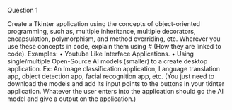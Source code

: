 Question 1

Create a Tkinter application using the concepts of object-oriented programming, such as, multiple inheritance, multiple decorators, encapsulation, polymorphism, and method overriding, etc. Wherever you use these concepts in code, explain them using # (How they are linked to code). Examples: • Youtube Like Interface Applications. • Using single/multiple Open-Source AI models (smaller) to a create desktop application. Ex: An Image classification application, Language translation app, object detection app, facial recognition app, etc. (You just need to download the models and add its input points to the buttons in your tkinter application. Whatever the user enters into the application should go the AI model and give a output on the application.)